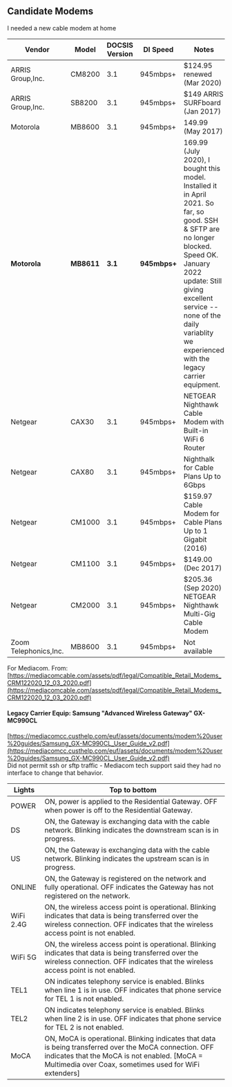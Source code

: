 ## Candidate Modems  

I needed a new cable modem at home  

Vendor | Model | DOCSIS Version | Dl Speed | Notes | Link
-------|-------|----------------|----------|-------|------
ARRIS Group,Inc. | CM8200 | 3.1 | 945mbps+ | $124.95 renewed (Mar 2020) | [amazon](https://www.amazon.com/Touchstone-CM8200A-DOCSIS-Gigabit-Renewed/dp/B086HWY4Q9/)
ARRIS Group,Inc. | SB8200 | 3.1 | 945mbps+ | $149 ARRIS SURFboard (Jan 2017) | [amazon](https://www.amazon.com/ARRIS-SURFboard-Approved-SB8200-Frustration/dp/B07DY16W2Z/)
Motorola | MB8600 | 3.1 | 945mbps+ | 149.99 (May 2017) | [amazon](https://www.amazon.com/MOTOROLA-Approved-Comcast-Gigablast-MB8600/dp/B0723599RQ/)
**Motorola** | **MB8611** | **3.1** | **945mbps+** | 169.99 (July 2020), I bought this model. Installed it in April 2021. So far, so good. SSH & SFTP are no longer blocked. Speed OK. January 2022 update: Still giving excellent service -- none of the daily variablity we experienced with the legacy carrier equipment. | [amazon](https://www.amazon.com/MOTOROLA-MB8611-Ethernet-Approved-Comcast/dp/B08DDFKXKC/)
Netgear | CAX30 | 3.1 | 945mbps+ | NETGEAR Nighthawk Cable Modem with Built-in WiFi 6 Router | [amazon](https://www.amazon.com/NETGEAR-Nighthawk-Cable-Built-Router/dp/B08R588RCG/)
Netgear | CAX80 | 3.1 | 945mbps+ | Nighthalk for Cable Plans Up to 6Gbps | [amazon](https://www.amazon.com/NETGEAR-Nighthawk-Cable-Modem-Router/dp/B082XW53G3/)
Netgear | CM1000 | 3.1 | 945mbps+ | $159.97 Cable Modem for Cable Plans Up to 1 Gigabit (2016) | [amazon](https://www.amazon.com/NETGEAR-Cable-Modem-CM1000-Compatible/dp/B0781VN7W5/)
Netgear | CM1100 | 3.1 | 945mbps+ | $149.00 (Dec 2017) | [amazon](https://www.amazon.com/Netgear-Nighthawk-CM1100-DOCSIS-Cable/dp/B01MXC4532/)
Netgear | CM2000 | 3.1 | 945mbps+ | $205.36 (Sep 2020) NETGEAR Nighthawk Multi-Gig Cable Modem | [amazon](https://www.amazon.com/NETGEAR-Nighthawk-Multi-Gig-Cable-CM2000/dp/B08GWNZ9VF/)
Zoom Telephonics,Inc. | MB8600 | 3.1 | 945mbps+ | Not available | [amazon]

For Mediacom.
From: [https://mediacomcable.com/assets/pdf/legal/Compatible_Retail_Modems_CRM122020_12_03_2020.pdf](https://mediacomcable.com/assets/pdf/legal/Compatible_Retail_Modems_CRM122020_12_03_2020.pdf)


####  Legacy Carrier Equip: Samsung "Advanced Wireless Gateway" GX-MC990CL  
[https://mediacomcc.custhelp.com/euf/assets/documents/modem%20user%20guides/Samsung_GX-MC990CL_User_Guide_v2.pdf](https://mediacomcc.custhelp.com/euf/assets/documents/modem%20user%20guides/Samsung_GX-MC990CL_User_Guide_v2.pdf)  
Did not permit ssh or sftp traffic - Mediacom tech support said they had no interface to change that behavior.  

Lights | Top to bottom  
-------|--------------
POWER|ON, power is applied to the Residential Gateway. OFF when power is off to the Residential Gateway.  
DS|ON, the Gateway is exchanging data with the cable network. Blinking indicates the downstream scan is in progress.  
US|ON, the Gateway is exchanging data with the cable network. Blinking indicates the upstream scan is in progress.  
ONLINE|ON, the Gateway is registered on the network and fully operational. OFF indicates the Gateway has not registered on the network.  
WiFi 2.4G|ON, the wireless access point is operational. Blinking indicates that data is being transferred over the wireless connection. OFF indicates that the wireless access point is not enabled.  
WiFi 5G|ON, the wireless access point is operational. Blinking indicates that data is being transferred over the wireless connection. OFF indicates that the wireless access point is not enabled.
TEL1|ON indicates telephony service is enabled. Blinks when line 1 is in use. OFF indicates that phone service for TEL 1 is not enabled.
TEL2|ON indicates telephony service is enabled. Blinks when line 2 is in use. OFF indicates that phone service for TEL 2 is not enabled.
MoCA|ON, MoCA is operational. Blinking indicates that data is being transferred over the MoCA connection. OFF indicates that the MoCA is not enabled. [MoCA = Multimedia over Coax, sometimes used for WiFi extenders]


